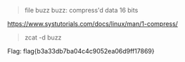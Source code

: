> file buzz
buzz: compress'd data 16 bits

https://www.systutorials.com/docs/linux/man/1-compress/

> zcat -d buzz

Flag: flag{b3a33db7ba04c4c9052ea06d9ff17869}